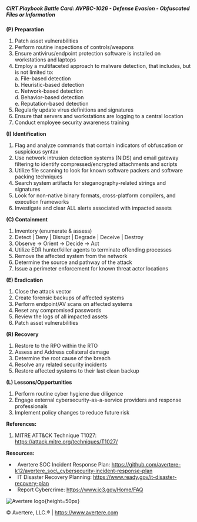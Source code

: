 ##### CIRT Playbook Battle Card: **AVPBC-1026 - Defense Evasion - Obfuscated Files or Information**

**(P) Preparation**

1.  Patch asset vulnerabilities
2.  Perform routine inspections of controls/weapons
3.  Ensure antivirus/endpoint protection software is installed on workstations and laptops
4.  Employ a multifaceted approach to malware detection, that includes, but is not limited to:  
    a. File-based detection  
    b. Heuristic-based detection  
    c. Network-based detection  
    d. Behavior-based detection  
    e. Reputation-based detection
5.  Regularly update virus definitions and signatures
6.  Ensure that servers and workstations are logging to a central location
7.  Conduct employee security awareness training

**(I) Identification**

1.  Flag and analyze commands that contain indicators of obfuscation or suspicious syntax
2.  Use network intrusion detection systems (NIDS) and email gateway filtering to identify compressed/encrypted attachments and scripts
3.  Utilize file scanning to look for known software packers and software packing techniques
4.  Search system artifacts for steganography-related strings and signatures
5.  Look for non-native binary formats, cross-platform compilers, and execution frameworks
6.  Investigate and clear ALL alerts associated with impacted assets

**(C) Containment**

1.  Inventory (enumerate & assess)
2.  Detect | Deny | Disrupt | Degrade | Deceive | Destroy
3.  Observe -> Orient -> Decide -> Act
4.  Utilize EDR hunter/killer agents to terminate offending processes
5.  Remove the affected system from the network
6.  Determine the source and pathway of the attack
7.  Issue a perimeter enforcement for known threat actor locations

**(E) Eradication**

1.  Close the attack vector
2.  Create forensic backups of affected systems
3.  Perform endpoint/AV scans on affected systems
4.  Reset any compromised passwords
5.  Review the logs of all impacted assets
6.  Patch asset vulnerabilities

**(R) Recovery**

1.  Restore to the RPO within the RTO
2.  Assess and Address collateral damage
3.  Determine the root cause of the breach
4.  Resolve any related security incidents
5.  Restore affected systems to their last clean backup

**(L) Lessons/Opportunities**

1.  Perform routine cyber hygiene due diligence
2.  Engage external cybersecurity-as-a-service providers and response professionals
3.  Implement policy changes to reduce future risk

**References:**

1.  MITRE ATT&CK Technique T1027: https://attack.mitre.org/techniques/T1027/

**Resources:**

*    Avertere SOC Incident Response Plan: https://github.com/avertere-k12/avertere_soc\_cybersecurity-incident-response-plan
*    IT Disaster Recovery Planning: https://www.ready.gov/it-disaster-recovery-plan
*    Report Cybercrime: https://www.ic3.gov/Home/FAQ

![Avertere logo](https://example.com/averttere-logo.jpg){height=50px}

  
© Avertere, LLC.® | https://www.avertere.com
